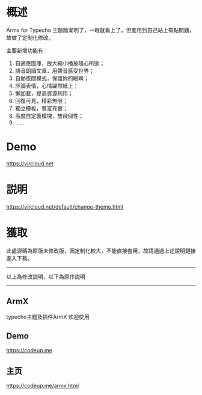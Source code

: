 
# 概述

Armx for Typecho 主題簡潔明了，一眼就看上了，但套用到自己站上有點問題，故做了定制化修改。

主要新增功能有：

1. 自適應圖庫，放大縮小播放隨心所欲；
2. 語音朗讀文章，用聲音感受世界；
3. 自動夜間模式，保護妳的眼睛；
4. 評論表情，心情躍然紙上；
5. 懶加載，提高資源利用；
6. 回復可見，精彩無限；
7. 獨立模板，豐富充實；
8. 高度自定義模塊，放飛個性；
9. ......

# Demo

https://vircloud.net

# 説明

https://vircloud.net/default/change-theme.html

# 獲取

此處源碼為原版未修改版，因定制化較大，不能直接套用，故請通過上述說明鏈接進入下載。

--------------------------------------------------

以上為修改説明，以下為原作説明

--------------------------------------------------

## ArmX

typecho主题及插件ArmX 欢迎使用

## Demo

https://codeup.me

## 主页

https://codeup.me/armx.html

